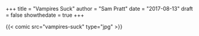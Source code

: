 +++
title = "Vampires Suck"
author = "Sam Pratt"
date = "2017-08-13"
draft = false
showthedate = true
+++

{{< comic src="vampires-suck" type="jpg" >}}
